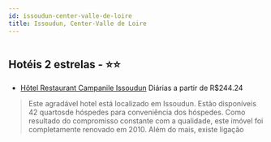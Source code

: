 ```yaml
---
id: issoudun-center-valle-de-loire
title: Issoudun, Center-Valle de Loire
---
```


<center><img src="http://photos.hotelbeds.com/giata/27/273394/273394a_hb_a_001.jpg" alt="" /></center>


## Hotéis 2 estrelas - ⭐️⭐️

-    [Hôtel Restaurant Campanile Issoudun](https://www.hurb.com/hoteis/issoudun/hotel-restaurant-campanile-issoudun-JNP-JP788020?cmp=18055) Diárias a partir de R$244.24
   > Este agradável hotel está localizado em Issoudun. Estão disponíveis 42 quartosde hóspedes para conveniência dos hóspedes. Como resultado do compromisso constante com a qualidade, este imóvel foi completamente renovado em 2010. Além do mais, existe ligação

